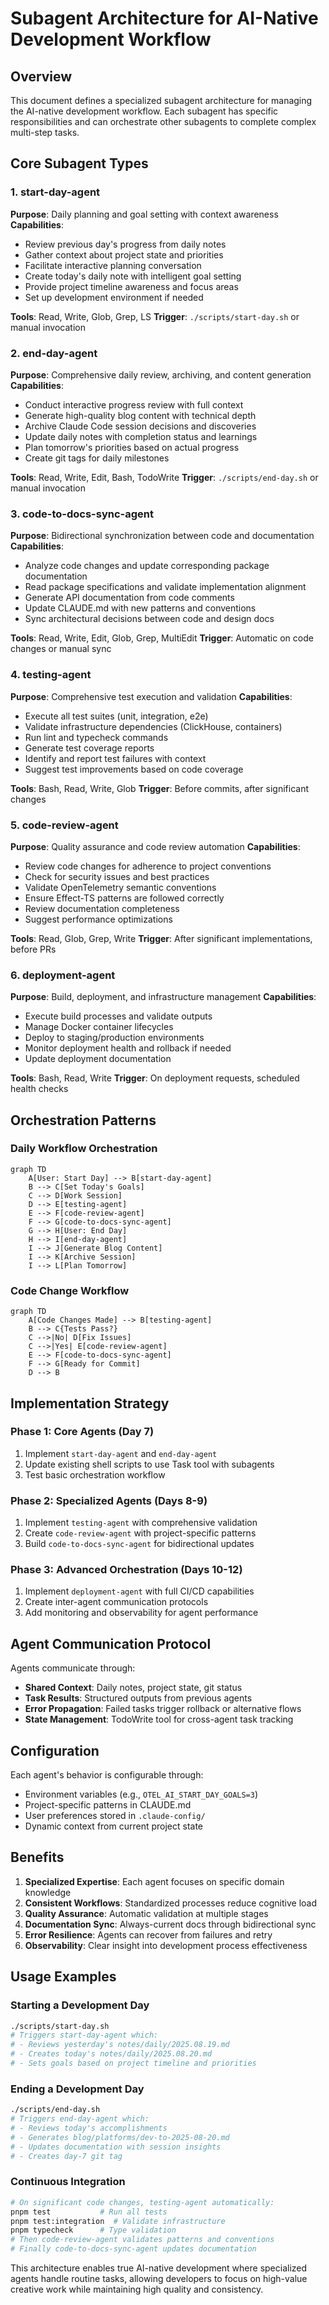 # Subagent Architecture for AI-Native Development Workflow

## Overview

This document defines a specialized subagent architecture for managing the AI-native development workflow. Each subagent has specific responsibilities and can orchestrate other subagents to complete complex multi-step tasks.

## Core Subagent Types

### 1. **start-day-agent**
**Purpose**: Daily planning and goal setting with context awareness
**Capabilities**:
- Review previous day's progress from daily notes
- Gather context about project state and priorities
- Facilitate interactive planning conversation
- Create today's daily note with intelligent goal setting
- Provide project timeline awareness and focus areas
- Set up development environment if needed

**Tools**: Read, Write, Glob, Grep, LS
**Trigger**: `./scripts/start-day.sh` or manual invocation

### 2. **end-day-agent**
**Purpose**: Comprehensive daily review, archiving, and content generation
**Capabilities**:
- Conduct interactive progress review with full context
- Generate high-quality blog content with technical depth
- Archive Claude Code session decisions and discoveries
- Update daily notes with completion status and learnings
- Plan tomorrow's priorities based on actual progress
- Create git tags for daily milestones

**Tools**: Read, Write, Edit, Bash, TodoWrite
**Trigger**: `./scripts/end-day.sh` or manual invocation

### 3. **code-to-docs-sync-agent**
**Purpose**: Bidirectional synchronization between code and documentation
**Capabilities**:
- Analyze code changes and update corresponding package documentation
- Read package specifications and validate implementation alignment
- Generate API documentation from code comments
- Update CLAUDE.md with new patterns and conventions
- Sync architectural decisions between code and design docs

**Tools**: Read, Write, Edit, Glob, Grep, MultiEdit
**Trigger**: Automatic on code changes or manual sync

### 4. **testing-agent**
**Purpose**: Comprehensive test execution and validation
**Capabilities**:
- Execute all test suites (unit, integration, e2e)
- Validate infrastructure dependencies (ClickHouse, containers)
- Run lint and typecheck commands
- Generate test coverage reports
- Identify and report test failures with context
- Suggest test improvements based on code coverage

**Tools**: Bash, Read, Write, Glob
**Trigger**: Before commits, after significant changes

### 5. **code-review-agent**
**Purpose**: Quality assurance and code review automation
**Capabilities**:
- Review code changes for adherence to project conventions
- Check for security issues and best practices
- Validate OpenTelemetry semantic conventions
- Ensure Effect-TS patterns are followed correctly
- Review documentation completeness
- Suggest performance optimizations

**Tools**: Read, Glob, Grep, Write
**Trigger**: After significant implementations, before PRs

### 6. **deployment-agent**
**Purpose**: Build, deployment, and infrastructure management
**Capabilities**:
- Execute build processes and validate outputs
- Manage Docker container lifecycles
- Deploy to staging/production environments
- Monitor deployment health and rollback if needed
- Update deployment documentation

**Tools**: Bash, Read, Write
**Trigger**: On deployment requests, scheduled health checks

## Orchestration Patterns

### Daily Workflow Orchestration

```mermaid
graph TD
    A[User: Start Day] --> B[start-day-agent]
    B --> C[Set Today's Goals]
    C --> D[Work Session]
    D --> E[testing-agent]
    E --> F[code-review-agent]
    F --> G[code-to-docs-sync-agent]
    G --> H[User: End Day]
    H --> I[end-day-agent]
    I --> J[Generate Blog Content]
    I --> K[Archive Session]
    I --> L[Plan Tomorrow]
```

### Code Change Workflow

```mermaid
graph TD
    A[Code Changes Made] --> B[testing-agent]
    B --> C{Tests Pass?}
    C -->|No| D[Fix Issues]
    C -->|Yes| E[code-review-agent]
    E --> F[code-to-docs-sync-agent]
    F --> G[Ready for Commit]
    D --> B
```

## Implementation Strategy

### Phase 1: Core Agents (Day 7)
1. Implement `start-day-agent` and `end-day-agent`
2. Update existing shell scripts to use Task tool with subagents
3. Test basic orchestration workflow

### Phase 2: Specialized Agents (Days 8-9)
1. Implement `testing-agent` with comprehensive validation
2. Create `code-review-agent` with project-specific patterns
3. Build `code-to-docs-sync-agent` for bidirectional updates

### Phase 3: Advanced Orchestration (Days 10-12)
1. Implement `deployment-agent` with full CI/CD capabilities
2. Create inter-agent communication protocols
3. Add monitoring and observability for agent performance

## Agent Communication Protocol

Agents communicate through:
- **Shared Context**: Daily notes, project state, git status
- **Task Results**: Structured outputs from previous agents
- **Error Propagation**: Failed tasks trigger rollback or alternative flows
- **State Management**: TodoWrite tool for cross-agent task tracking

## Configuration

Each agent's behavior is configurable through:
- Environment variables (e.g., `OTEL_AI_START_DAY_GOALS=3`)
- Project-specific patterns in CLAUDE.md
- User preferences stored in `.claude-config/`
- Dynamic context from current project state

## Benefits

1. **Specialized Expertise**: Each agent focuses on specific domain knowledge
2. **Consistent Workflows**: Standardized processes reduce cognitive load
3. **Quality Assurance**: Automatic validation at multiple stages
4. **Documentation Sync**: Always-current docs through bidirectional sync
5. **Error Resilience**: Agents can recover from failures and retry
6. **Observability**: Clear insight into development process effectiveness

## Usage Examples

### Starting a Development Day
```bash
./scripts/start-day.sh
# Triggers start-day-agent which:
# - Reviews yesterday's notes/daily/2025.08.19.md
# - Creates today's notes/daily/2025.08.20.md
# - Sets goals based on project timeline and priorities
```

### Ending a Development Day
```bash
./scripts/end-day.sh
# Triggers end-day-agent which:
# - Reviews today's accomplishments
# - Generates blog/platforms/dev-to-2025-08-20.md
# - Updates documentation with session insights
# - Creates day-7 git tag
```

### Continuous Integration
```bash
# On significant code changes, testing-agent automatically:
pnpm test           # Run all tests
pnpm test:integration  # Validate infrastructure
pnpm typecheck      # Type validation
# Then code-review-agent validates patterns and conventions
# Finally code-to-docs-sync-agent updates documentation
```

This architecture enables true AI-native development where specialized agents handle routine tasks, allowing developers to focus on high-value creative work while maintaining high quality and consistency.